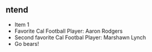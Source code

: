 ## ntend

- Item 1
- Favorite Cal Football Player: Aaron Rodgers
- Second favorite Cal Footbal Player: Marshawn Lynch
- Go bears!
